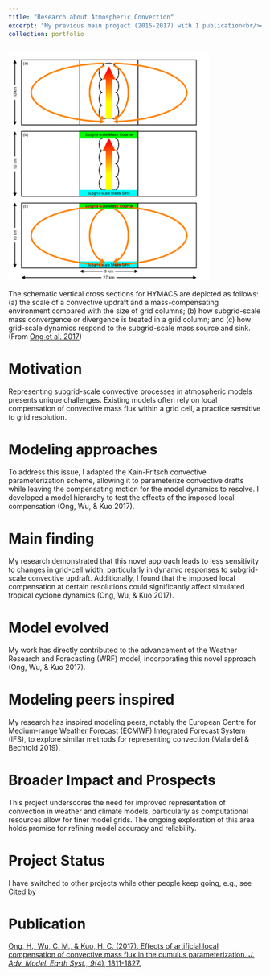 ```yaml
---
title: "Research about Atmospheric Convection"
excerpt: "My previous main project (2015-2017) with 1 publication<br/><img src='/images/Research2.png' width='400'>"
collection: portfolio
---
```


<img src='/images/Research2.png' width='400'>

The schematic vertical cross sections for HYMACS are depicted as follows: (a) the scale of a convective updraft and a mass-compensating environment compared with the size of grid columns; (b) how subgrid-scale mass convergence or divergence is treated in a grid column; and (c) how grid-scale dynamics respond to the subgrid-scale mass source and sink. (From [Ong et al. 2017](https://hingong.github.io/publication/2017-06-23-paper-title-number-1))

Motivation
====

Representing subgrid-scale convective processes in atmospheric models presents unique challenges. Existing models often rely on local compensation of convective mass flux within a grid cell, a practice sensitive to grid resolution.

Modeling approaches
====
To address this issue, I adapted the Kain-Fritsch convective parameterization scheme, allowing it to parameterize convective drafts while leaving the compensating motion for the model dynamics to resolve. I developed a model hierarchy to test the effects of the imposed local compensation (Ong, Wu, & Kuo 2017).

Main finding
====

My research demonstrated that this novel approach leads to less sensitivity to changes in grid-cell width, particularly in dynamic responses to subgrid-scale convective updraft. Additionally, I found that the imposed local compensation at certain resolutions could significantly affect simulated tropical cyclone dynamics (Ong, Wu, & Kuo 2017).

Model evolved
====

My work has directly contributed to the advancement of the Weather Research and Forecasting (WRF) model, incorporating this novel approach (Ong, Wu, & Kuo 2017).

Modeling peers inspired
====

My research has inspired modeling peers, notably the European Centre for Medium-range Weather Forecast (ECMWF) Integrated Forecast System (IFS), to explore similar methods for representing convection (Malardel & Bechtold 2019).

Broader Impact and Prospects
====

This project underscores the need for improved representation of convection in weather and climate models, particularly as computational resources allow for finer model grids. The ongoing exploration of this area holds promise for refining model accuracy and reliability.

Project Status
====

I have switched to other projects while other people keep going, e.g., see [Cited by](https://scholar.google.com/scholar?oi=bibs&hl=en&cites=6871585193749678458&as_sdt=5)

Publication
====

[Ong, H., Wu, C. M., & Kuo, H. C. (2017). Effects of artificial local compensation of convective mass flux in the cumulus parameterization. <i>J. Adv. Model. Earth Syst., 9</i>(4), 1811-1827.](https://hingong.github.io/publication/2017-06-23-paper-title-number-1)
